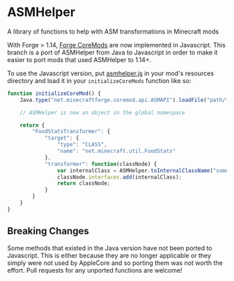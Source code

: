 ASMHelper
=========

A library of functions to help with ASM transformations in Minecraft mods

With Forge > 1.14, [Forge CoreMods](https://github.com/MinecraftForge/CoreMods) are now implemented in Javascript.
This branch is a port of ASMHelper from Java to Javascript in order to make it easier to port mods that used ASMHelper to 1.14+.

To use the Javascript version, put [asmhelper.js](src/main/javascript/asmhelper.js) in your mod's resources directory and load it in your `initializeCoreMods` function like so:

```js
function initializeCoreMod() {
    Java.type("net.minecraftforge.coremod.api.ASMAPI").loadFile("path/to/asmhelper.js");

    // ASMHelper is now an object in the global namespace

    return {
        "FoodStatsTransformer": {
            "target": {
                "type": "CLASS",
                "name": "net.minecraft.util.FoodStats"
            },
            "transformer": function(classNode) {
                var internalClass = ASMHelper.toInternalClassName("some.package.IClassName");
                classNode.interfaces.add(internalClass);
                return classNode;
            }
        }
    }
}
```

## Breaking Changes

Some methods that existed in the Java version have not been ported to Javascript. This is either because they are no longer applicable or they simply were not used by AppleCore and so porting them was not worth the effort. Pull requests for any unported functions are welcome!